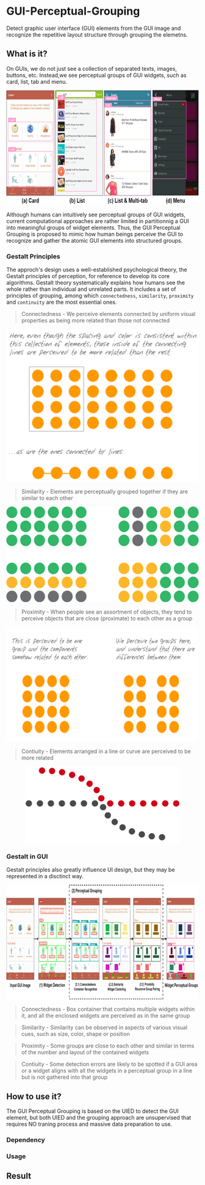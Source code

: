 # GUI-Perceptual-Grouping
Detect graphic user interface (GUI) elements from the GUI image and recognize the repetitive layout structure through grouping the elemetns.

## What is it?
On GUIs, we do not just see a collection of separated texts, images, buttons, etc.
Instead,we see perceptual groups of GUI widgets, such as card, list, tab and menu.

<p align="center">
<img src="/data/demo/groups.png" height="300px"/> 
</p>

Although humans can intuitively see perceptual groups of GUI widgets, current computational approaches are rather limited in partitionnig a GUI into meaningful groups of widget elements.
Thus, the GUI Perceptual Grouping is proposed to mimic how human beings perceive the GUI to recognize and gather the atomic GUI elements into structured groups.

### Gestalt Principles
The approch's design uses a well-established psychological theory, the Gestalt principles of perception, for reference to develop its core algorithms.
Gestalt theory systematically explains how humans see the whole rather than individual and unrelated parts.
It includes a set of principles of grouping, among which `connectedness`, `similarity`, `proximity` and `continuity` are the most essential ones.

>Connectedness - We perceive elements connected by uniform visual properties as being more related than those not connected

<p align="center">
<img src="/data/demo/connectedness.png" height="400px"/> 
</p>

>Similarity - Elements are perceptually grouped together if they are similar to each other

<p align="center">
<img src="/data/demo/similarity.png" height="250px"/> 
</p>

>Proximity - When people see an assortment of objects, they tend to perceive objects that are close (proximate) to each other as a group

<p align="center">
<img src="/data/demo/proximity.png" height="300px"/> 
</p>

>Contiuity - Elements arranged in a line or curve are perceived to be more related

<p align="center">
<img src="/data/demo/continuity.png" height="200px"/> 
</p>

### Gestalt in GUI
Gestalt principles also greatly influence UI design, but they may be represented in a disctinct way. 

<p align="center">
<img src="/data/demo/architecture.png" height="300px"/> 
</p>

>Connectedness - Box container that contains multiple widgets within it, and all the enclosed widgets are perceived as in the same group

>Similarity - Similarity can be observed in aspects of various visual cues, such as size, color, shape or position

>Proximity - Some groups are close to each other and similar in terms of the number and layout of the contained widgets

>Contiuity - Some detection errors are likely to be spotted if a GUI area or a widget aligns with all the widgets in a perceptual group in a line but is not gathered into that group


## How to use it?

The GUI Perceptual Grouping is based on the UIED to detect the GUI element, but both UIED and the grouping approach are unsupervised that requires NO traning process and massive data preparation to use.

### Dependency

### Usage

## Result
